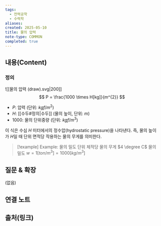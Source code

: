 ```yaml
---
tags:
  - 전력공학
  - 수력학
aliases: 
created: 2025-05-10
title: 물의 압력
note-type: COMMON
completed: true
---
```


## 내용(Content)
### 정의
![[물의 압력 (draw).svg|200]]
$$
P = \frac{1000 \times H[kg]}{m^{2}}
$$
- $P$: 압력 (단위: $kgf/m^2$)
- $H$: [[수두#정의|수두]] (물의 높이, 단위: $m$)
- $1000$: 물의 단위중량 (단위: $kgf/m^3$)

이 식은 수심 $H$ 미터에서의 정수압(hydrostatic pressure)을 나타낸다. 즉, 물의 높이가 $H$일 때 단위 면적당 작용하는 물의 무게를 의미한다.

>[!example] Example: 물의 밀도
>단위 체적당 물의 무게
>$4 \degree C$ 물의 밀도 $w = 1[ton / m^{3}] = 1000 [kg / m^{3}]$

## 질문 & 확장

(없음)

## 연결 노트

## 출처(링크)

